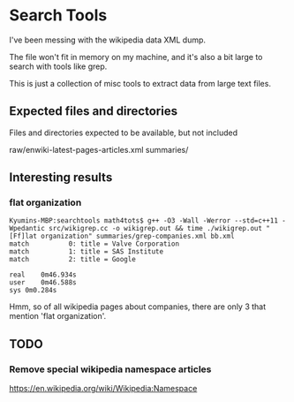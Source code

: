 # Search Tools

I've been messing with the wikipedia data XML dump.

The file won't fit in memory on my machine, and it's also a bit large to
search with tools like grep.

This is just a collection of misc tools to extract data from large text
files.


## Expected files and directories

Files and directories expected to be available, but not included

raw/enwiki-latest-pages-articles.xml
summaries/



## Interesting results

### flat organization

    Kyumins-MBP:searchtools math4tots$ g++ -O3 -Wall -Werror --std=c++11 -Wpedantic src/wikigrep.cc -o wikigrep.out && time ./wikigrep.out "[Ff]lat organization" summaries/grep-companies.xml bb.xml
    match          0: title = Valve Corporation
    match          1: title = SAS Institute
    match          2: title = Google

    real	0m46.934s
    user	0m46.588s
    sys	0m0.284s

Hmm, so of all wikipedia pages about companies, there are only 3
that mention 'flat organization'.


## TODO

### Remove special wikipedia namespace articles

https://en.wikipedia.org/wiki/Wikipedia:Namespace


